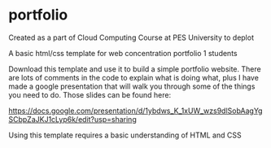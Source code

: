 # portfolio
Created as a part of Cloud Computing Course at PES University to deplot

A basic html/css template for web concentration portfolio 1 students

Download this template and use it to build a simple portfolio website. There are lots of comments in the code to explain what is doing what, plus I have made a google presentation that will walk you through some of the things you need to do. Those slides can be found here:

https://docs.google.com/presentation/d/1ybdws_K_1xUW_wzs9dlSobAagYgSCbpZaJKJ1cLyp6k/edit?usp=sharing

Using this template requires a basic understanding of HTML and CSS
